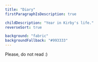 ```yaml
---
title: "Diary"
firstParagraphIsDescription: true

childDescription: "Year in Kirby's life."
reverseSort: true

background: "fabric"
backgroundFallback: "#993333"
---
```


Please, do not read :)
